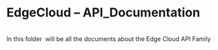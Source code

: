 # EdgeCloud – API\_Documentation
<br>
In this folder  will be all the documents about the Edge Cloud API Family